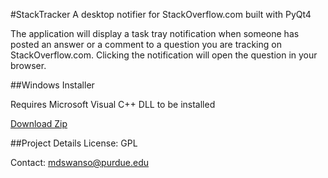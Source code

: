 #StackTracker
A desktop notifier for StackOverflow.com built with PyQt4


The application will display a task tray notification when someone has posted an answer or a comment to a question you are tracking on StackOverflow.com.  Clicking the notification will open the question in your browser.

##Windows Installer

Requires Microsoft Visual C++ DLL to be installed

[Download Zip](http://github.com/downloads/swanson/stacktracker/StackTracker.zip "Download ZIP")

##Project Details
License: GPL

Contact: mdswanso@purdue.edu
